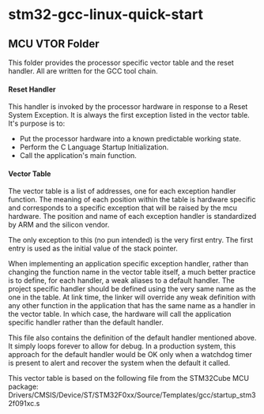 
# stm32-gcc-linux-quick-start

## MCU VTOR Folder
This folder provides the processor specific vector table and the reset handler.
All are written for the GCC tool chain.

#### Reset Handler
This handler is invoked by the processor hardware in response to a Reset System Exception.
It is always the first exception listed in the vector table.
It's purpose is to:
* Put the processor hardware into a known predictable working state.
* Perform the C Language Startup Initialization.
* Call the application's main function.


#### Vector Table
The vector table is a list of addresses, one for each exception handler function.
The meaning of each position within the table is hardware specific
and corresponds to a specific exception that will be raised by the mcu hardware.
The position and name of each exception handler is standardized by ARM and the silicon vendor.

The only exception to this (no pun intended) is the very first entry.
The first entry is used as the initial value of the stack pointer.

When implementing an application specific exception handler,
rather than changing the function name in the vector table itself,
a much better practice is to define, for each handler, a weak aliases to a default handler.
The project specific handler should be defined using the very same name as the one in the table.
At link time, the linker will override any weak definition with
any other function in the application that has the same name as a handler in the vector table.
In which case, the hardware will call the application specific handler
rather than the default handler.

This file also contains the definition of the default handler mentioned above.
It simply loops forever to allow for debug.
In a production system, this approach for the default handler would be OK only when
a watchdog timer is present to alert and recover the system when the default it called.

This vector table is based on the following file from the STM32Cube MCU package:
    Drivers/CMSIS/Device/ST/STM32F0xx/Source/Templates/gcc/startup_stm32f091xc.s


